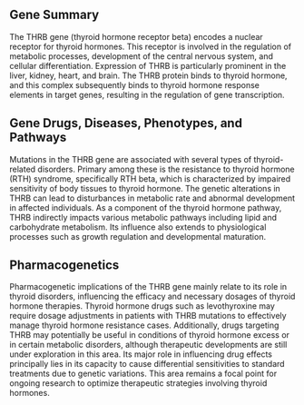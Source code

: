## Gene Summary
The THRB gene (thyroid hormone receptor beta) encodes a nuclear receptor for thyroid hormones. This receptor is involved in the regulation of metabolic processes, development of the central nervous system, and cellular differentiation. Expression of THRB is particularly prominent in the liver, kidney, heart, and brain. The THRB protein binds to thyroid hormone, and this complex subsequently binds to thyroid hormone response elements in target genes, resulting in the regulation of gene transcription.

## Gene Drugs, Diseases, Phenotypes, and Pathways
Mutations in the THRB gene are associated with several types of thyroid-related disorders. Primary among these is the resistance to thyroid hormone (RTH) syndrome, specifically RTH beta, which is characterized by impaired sensitivity of body tissues to thyroid hormone. The genetic alterations in THRB can lead to disturbances in metabolic rate and abnormal development in affected individuals. As a component of the thyroid hormone pathway, THRB indirectly impacts various metabolic pathways including lipid and carbohydrate metabolism. Its influence also extends to physiological processes such as growth regulation and developmental maturation.

## Pharmacogenetics
Pharmacogenetic implications of the THRB gene mainly relate to its role in thyroid disorders, influencing the efficacy and necessary dosages of thyroid hormone therapies. Thyroid hormone drugs such as levothyroxine may require dosage adjustments in patients with THRB mutations to effectively manage thyroid hormone resistance cases. Additionally, drugs targeting THRB may potentially be useful in conditions of thyroid hormone excess or in certain metabolic disorders, although therapeutic developments are still under exploration in this area. Its major role in influencing drug effects principally lies in its capacity to cause differential sensitivities to standard treatments due to genetic variations. This area remains a focal point for ongoing research to optimize therapeutic strategies involving thyroid hormones.
